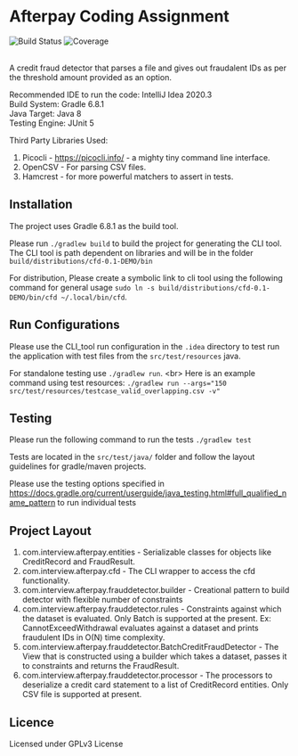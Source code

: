 # Afterpay Coding Assignment

![Build Status](https://github.com/sreeram-boyapati/credit-fraud-detector/workflows/Java%20CI%20with%20Gradle/badge.svg)
![Coverage](https://github.com/sreeram-boyapati/credit-fraud-detector/blob/master/.github/badges/jacoco.svg)

<br/>
A credit fraud detector that parses a file and gives out fraudalent IDs as per the threshold amount provided as an option.

Recommended IDE to run the code: IntelliJ Idea 2020.3 <br/>
Build System: Gradle 6.8.1 <br/>
Java Target: Java 8 <br/>
Testing Engine: JUnit 5 <br/>

Third Party Libraries Used:
1. Picocli - https://picocli.info/ - a mighty tiny command line interface.
2. OpenCSV - For parsing CSV files.
3. Hamcrest - for more powerful matchers to assert in tests.

## Installation

The project uses Gradle 6.8.1 as the build tool.

Please run `./gradlew build` to build the project for generating the CLI tool.
The CLI tool is path dependent on libraries and will be in the folder `build/distributions/cfd-0.1-DEMO/bin`

For distribution, Please create a symbolic link to cli tool using the following command for general usage
`sudo ln -s build/distributions/cfd-0.1-DEMO/bin/cfd ~/.local/bin/cfd`.


## Run Configurations
Please use the CLI_tool run configuration in the `.idea` directory to test run
the application with test files from the `src/test/resources` java.

For standalone testing use `./gradlew run`. <br\>
Here is an example command using test resources:
`./gradlew run --args="150 src/test/resources/testcase_valid_overlapping.csv -v"`

## Testing
Please run the following command to run the tests
`./gradlew test`

Tests are located in the `src/test/java/` folder and follow the layout guidelines for gradle/maven projects.

Please use the testing options specified in https://docs.gradle.org/current/userguide/java_testing.html#full_qualified_name_pattern
to run individual tests


## Project Layout
1. com.interview.afterpay.entities - Serializable classes for objects
   like CreditRecord and FraudResult.
2. com.interview.afterpay.cfd - The CLI wrapper to access the cfd
   functionality.
3. com.interview.afterpay.frauddetector.builder - Creational pattern to build
   detector with flexible number of constraints
4. com.interview.afterpay.frauddetector.rules - Constraints against which the
   dataset is evaluated. Only Batch is supported at the present. Ex:
   CannotExceedWithdrawal evaluates against a dataset and prints fraudulent IDs
   in O(N) time complexity.
5. com.interview.afterpay.frauddetector.BatchCreditFraudDetector - The View
   that is constructed using a builder which takes a dataset, passes it to
   constraints and returns the FraudResult.
6. com.interview.afterpay.frauddetector.processor - The processors to
   deserialize a credit card statement to a list of CreditRecord entities. Only
   CSV file is supported at present.


## Licence
Licensed under GPLv3 License
